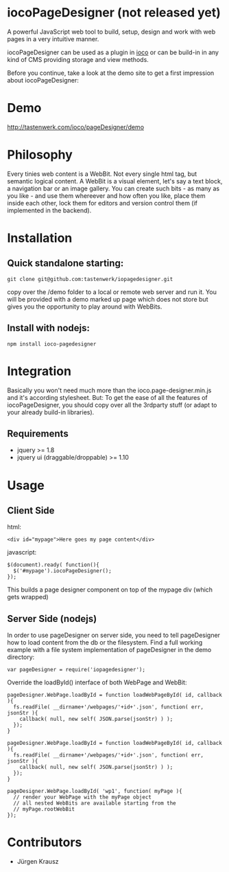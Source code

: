 # iocoPageDesigner (not released yet)

A powerful JavaScript web tool to build, setup, design and work with web pages in a
very intuitive manner.

iocoPageDesigner can be used as a plugin in [ioco](http://github.com/tastenwerk/ioco)
or can be build-in in any kind of CMS providing storage and view methods.

Before you continue, take a look at the demo site to get a first impression about
iocoPageDesigner: 

# Demo

http://tastenwerk.com/ioco/pageDesigner/demo

# Philosophy

Every tinies web content is a WebBit. Not every single html tag, but semantic logical
content. A WebBit is a visual element, let's say
a text block, a navigation bar or an image gallery. You can create such
bits - as many as you like - and use them whereever and how often you like,
place them inside each other, lock them for editors and version control them
(if implemented in the backend).

# Installation

## Quick standalone starting:
    
    git clone git@github.com:tastenwerk/iopagedesigner.git

copy over the /demo folder to a local or remote web server and run it. You will be
provided with a demo marked up page which does not store but gives you the opportunity
to play around with WebBits.

## Install with nodejs:
    
    npm install ioco-pagedesigner

# Integration

Basically you won't need much more than the ioco.page-designer.min.js and it's according
stylesheet. But: To get the ease of all the features of iocoPageDesigner, you should copy over
all the 3rdparty stuff (or adapt to your already build-in libraries).

## Requirements

* jquery >= 1.8
* jquery ui (draggable/droppable) >= 1.10

# Usage

## Client Side

html:

    <div id="mypage">Here goes my page content</div>

javascript:

    $(document).ready( function(){
      $('#mypage').iocoPageDesigner();
    });

This builds a page designer component on top of the mypage div (which gets wrapped)

## Server Side (nodejs)

In order to use pageDesigner on server side, you need to tell pageDesigner how to load
content from the db or the filesystem. Find a full working example with a file system
implementation of pageDesigner in the demo directory:


    var pageDesigner = require('iopagedesigner');

Override the loadById() interface of both WebPage and WebBit:

    pageDesigner.WebPage.loadById = function loadWebPageById( id, callback ){
      fs.readFile( __dirname+'/webpages/'+id+'.json', function( err, jsonStr ){
        callback( null, new self( JSON.parse(jsonStr) ) );
      });
    }

    pageDesigner.WebPage.loadById = function loadWebPageById( id, callback ){
      fs.readFile( __dirname+'/webpages/'+id+'.json', function( err, jsonStr ){
        callback( null, new self( JSON.parse(jsonStr) ) );
      });
    }
    
    pageDesigner.WebPage.loadById( 'wp1', function( myPage ){
      // render your WebPage with the myPage object
      // all nested WebBits are available starting from the 
      // myPage.rootWebBit
    });

# Contributors

* Jürgen Krausz